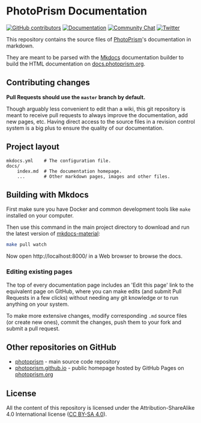 PhotoPrism Documentation
========================

[![GitHub contributors](https://img.shields.io/github/contributors/photoprism/photoprism-docs.svg)](https://github.com/photoprism/photoprism-docs/graphs/contributors/)
[![Documentation](https://img.shields.io/badge/read-the%20docs-4aa087.svg)][docs]
[![Community Chat](https://img.shields.io/badge/chat-on%20gitter-4aa087.svg)][chat]
[![Twitter](https://img.shields.io/badge/follow-@photoprism_app-00acee.svg)][twitter]

This repository contains the source files of [PhotoPrism](https://photoprism.org)'s documentation in markdown.

They are meant to be parsed with the [Mkdocs](https://www.mkdocs.org/) documentation builder to build the HTML documentation on [docs.photoprism.org](https://docs.photoprism.org/).

## Contributing changes

**Pull Requests should use the `master` branch by default.**

Though arguably less convenient to edit than a wiki, this git repository is meant to receive pull requests to always improve the documentation, add new pages, etc. Having direct access to the source files in a revision control system is a big plus to ensure the quality of our documentation.

## Project layout

    mkdocs.yml    # The configuration file.
    docs/
        index.md  # The documentation homepage.
        ...       # Other markdown pages, images and other files.

## Building with Mkdocs

First make sure you have Docker and common development tools like `make` installed on your computer.

Then use this command in the main project directory to download and run the latest version of
[mkdocs-material](https://github.com/squidfunk/mkdocs-material):

```sh
make pull watch
```

Now open http://localhost:8000/ in a Web browser to browse the docs.

### Editing existing pages

The top of every documentation page includes an 'Edit this page' link to the equivalent page on GitHub,
where you can make edits (and submit Pull Requests in a few clicks) without needing
any git knowledge or to run anything on your system.

To make more extensive changes, modify corresponding `.md` source files (or create new ones),
commit the changes, push them to your fork and submit a pull request.

## Other repositories on GitHub
  * [photoprism](https://github.com/photoprism/photoprism) - main source code repository
  * [photoprism.github.io](https://github.com/photoprism/photoprism.github.io) - public homepage hosted by GitHub Pages on [photoprism.org](https://photoprism.org)

## License

All the content of this repository is licensed under the Attribution-ShareAlike 4.0 International license ([CC BY-SA 4.0](https://creativecommons.org/licenses/by-sa/4.0/)).

[paypal]: https://www.paypal.me/photoprism
[docs]: https://docs.photoprism.org/
[chat]: https://gitter.im/browseyourlife/community
[twitter]: https://twitter.com/photoprism_app
